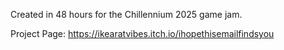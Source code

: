 Created in 48 hours for the Chillennium 2025 game jam.

Project Page:
https://ikearatvibes.itch.io/ihopethisemailfindsyou
